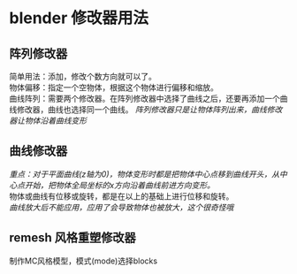 # blender 修改器用法

## 阵列修改器
简单用法：添加，修改个数方向就可以了。  
物体偏移：指定一个空物体，根据这个物体进行偏移和缩放。  
曲线阵列：需要两个修改器。在阵列修改器中选择了曲线之后，还要再添加一个曲线修改器，曲线也选择同一个曲线。
*阵列修改器只是让物体阵列出来，曲线修改器让物体沿着曲线变形*

## 曲线修改器
*重点：对于平面曲线(z轴为0)，物体变形时都是把物体中心点移到曲线开头，从中心点开始，把物体全局坐标的x方向沿着曲线前进方向变形。*   
物体或曲线有位移或旋转，都是在以上的基础上进行位移和旋转。   
*曲线放大后不能应用，应用了会导致物体也被放大，这个很奇怪哦*     

## remesh  风格重塑修改器
制作MC风格模型，模式(mode)选择blocks
